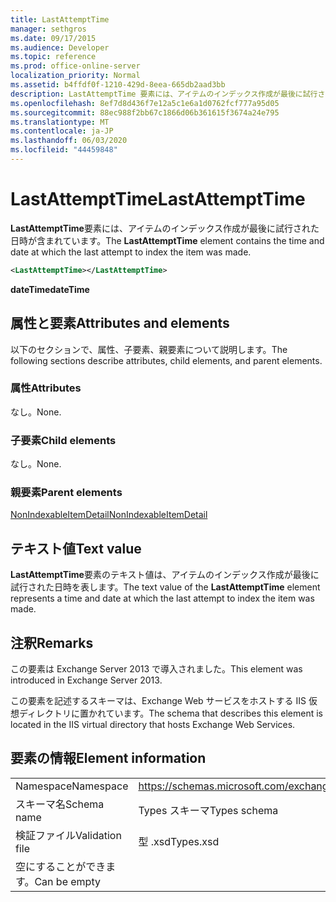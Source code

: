 ```yaml
---
title: LastAttemptTime
manager: sethgros
ms.date: 09/17/2015
ms.audience: Developer
ms.topic: reference
ms.prod: office-online-server
localization_priority: Normal
ms.assetid: b4ffdf0f-1210-429d-8eea-665db2aad3bb
description: LastAttemptTime 要素には、アイテムのインデックス作成が最後に試行された日時が含まれています。
ms.openlocfilehash: 8ef7d8d436f7e12a5c1e6a1d0762fcf777a95d05
ms.sourcegitcommit: 88ec988f2bb67c1866d06b361615f3674a24e795
ms.translationtype: MT
ms.contentlocale: ja-JP
ms.lasthandoff: 06/03/2020
ms.locfileid: "44459848"
---
```

# <a name="lastattempttime"></a><span data-ttu-id="8659d-103">LastAttemptTime</span><span class="sxs-lookup"><span data-stu-id="8659d-103">LastAttemptTime</span></span>

<span data-ttu-id="8659d-104">**LastAttemptTime**要素には、アイテムのインデックス作成が最後に試行された日時が含まれています。</span><span class="sxs-lookup"><span data-stu-id="8659d-104">The **LastAttemptTime** element contains the time and date at which the last attempt to index the item was made.</span></span> 
  
```XML
<LastAttemptTime></LastAttemptTime>
```

 <span data-ttu-id="8659d-105">**dateTime**</span><span class="sxs-lookup"><span data-stu-id="8659d-105">**dateTime**</span></span>
## <a name="attributes-and-elements"></a><span data-ttu-id="8659d-106">属性と要素</span><span class="sxs-lookup"><span data-stu-id="8659d-106">Attributes and elements</span></span>

<span data-ttu-id="8659d-107">以下のセクションで、属性、子要素、親要素について説明します。</span><span class="sxs-lookup"><span data-stu-id="8659d-107">The following sections describe attributes, child elements, and parent elements.</span></span>
  
### <a name="attributes"></a><span data-ttu-id="8659d-108">属性</span><span class="sxs-lookup"><span data-stu-id="8659d-108">Attributes</span></span>

<span data-ttu-id="8659d-109">なし。</span><span class="sxs-lookup"><span data-stu-id="8659d-109">None.</span></span>
  
### <a name="child-elements"></a><span data-ttu-id="8659d-110">子要素</span><span class="sxs-lookup"><span data-stu-id="8659d-110">Child elements</span></span>

<span data-ttu-id="8659d-111">なし。</span><span class="sxs-lookup"><span data-stu-id="8659d-111">None.</span></span>
  
### <a name="parent-elements"></a><span data-ttu-id="8659d-112">親要素</span><span class="sxs-lookup"><span data-stu-id="8659d-112">Parent elements</span></span>

[<span data-ttu-id="8659d-113">NonIndexableItemDetail</span><span class="sxs-lookup"><span data-stu-id="8659d-113">NonIndexableItemDetail</span></span>](nonindexableitemdetail.md)
  
## <a name="text-value"></a><span data-ttu-id="8659d-114">テキスト値</span><span class="sxs-lookup"><span data-stu-id="8659d-114">Text value</span></span>

<span data-ttu-id="8659d-115">**LastAttemptTime**要素のテキスト値は、アイテムのインデックス作成が最後に試行された日時を表します。</span><span class="sxs-lookup"><span data-stu-id="8659d-115">The text value of the **LastAttemptTime** element represents a time and date at which the last attempt to index the item was made.</span></span> 
  
## <a name="remarks"></a><span data-ttu-id="8659d-116">注釈</span><span class="sxs-lookup"><span data-stu-id="8659d-116">Remarks</span></span>

<span data-ttu-id="8659d-117">この要素は Exchange Server 2013 で導入されました。</span><span class="sxs-lookup"><span data-stu-id="8659d-117">This element was introduced in Exchange Server 2013.</span></span>
  
<span data-ttu-id="8659d-118">この要素を記述するスキーマは、Exchange Web サービスをホストする IIS 仮想ディレクトリに置かれています。</span><span class="sxs-lookup"><span data-stu-id="8659d-118">The schema that describes this element is located in the IIS virtual directory that hosts Exchange Web Services.</span></span>
  
## <a name="element-information"></a><span data-ttu-id="8659d-119">要素の情報</span><span class="sxs-lookup"><span data-stu-id="8659d-119">Element information</span></span>

|||
|:-----|:-----|
|<span data-ttu-id="8659d-120">Namespace</span><span class="sxs-lookup"><span data-stu-id="8659d-120">Namespace</span></span>  <br/> |https://schemas.microsoft.com/exchange/services/2006/types  <br/> |
|<span data-ttu-id="8659d-121">スキーマ名</span><span class="sxs-lookup"><span data-stu-id="8659d-121">Schema name</span></span>  <br/> |<span data-ttu-id="8659d-122">Types スキーマ</span><span class="sxs-lookup"><span data-stu-id="8659d-122">Types schema</span></span>  <br/> |
|<span data-ttu-id="8659d-123">検証ファイル</span><span class="sxs-lookup"><span data-stu-id="8659d-123">Validation file</span></span>  <br/> |<span data-ttu-id="8659d-124">型 .xsd</span><span class="sxs-lookup"><span data-stu-id="8659d-124">Types.xsd</span></span>  <br/> |
|<span data-ttu-id="8659d-125">空にすることができます。</span><span class="sxs-lookup"><span data-stu-id="8659d-125">Can be empty</span></span>  <br/> ||
   

